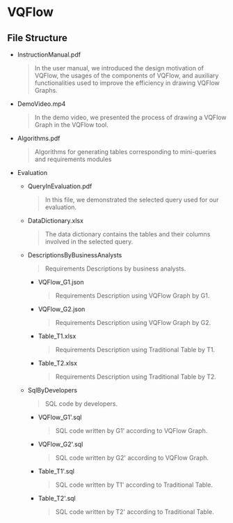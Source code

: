 # VQFlow

## File Structure

- InstructionManual.pdf
  > In the user manual, we introduced the design motivation of VQFlow, the usages of the components of VQFlow, and auxiliary functionalities used to improve the efficiency in drawing VQFlow Graphs.
  >
- DemoVideo.mp4
  > In the demo video, we presented the process of drawing a VQFlow Graph in the VQFlow tool.
  >
- Algorithms.pdf
  > Algorithms for generating tables corresponding to mini-queries and requirements modules
  >
- Evaluation
  - QueryInEvaluation.pdf

    > In this file, we demonstrated the selected query used for our evaluation.
    >
  - DataDictionary.xlsx

    > The data dictionary contains the tables and their columns involved in the selected query.
    >
  - DescriptionsByBusinessAnalysts

    > Requirements Descriptions by business analysts.
    >

    - VQFlow_G1.json
      > Requirements Description using VQFlow Graph by G1.
      >
    - VQFlow_G2.json
      > Requirements Description using VQFlow Graph by G2.
      >
    - Table_T1.xlsx
      > Requirements Description using Traditional Table by T1.
      >
    - Table_T2.xlsx
      > Requirements Description using Traditional Table by T2.
      >
  - SqlByDevelopers

    > SQL code by developers.
    >

    - VQFlow_G1'.sql
      > SQL code written by G1' according to VQFlow Graph.
      >
    - VQFlow_G2'.sql
      > SQL code written by G2' according to VQFlow Graph.
      >
    - Table_T1'.sql
      > SQL code written by T1' according to Traditional Table.
      >
    - Table_T2'.sql
      > SQL code written by T2' according to Traditional Table.
      >
